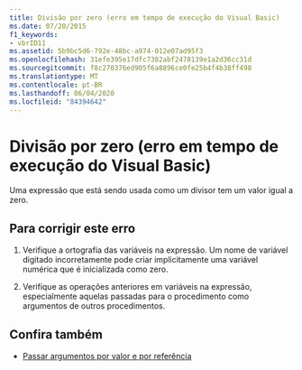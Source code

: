```yaml
---
title: Divisão por zero (erro em tempo de execução do Visual Basic)
ms.date: 07/20/2015
f1_keywords:
- vbrID11
ms.assetid: 5b9bc5d6-792e-48bc-a974-012e07ad95f3
ms.openlocfilehash: 31efe395e17dfc7382abf2478139e1a2d36cc31d
ms.sourcegitcommit: f8c270376ed905f6a8896ce0fe25b4f4b38ff498
ms.translationtype: MT
ms.contentlocale: pt-BR
ms.lasthandoff: 06/04/2020
ms.locfileid: "84394642"
---
```

# <a name="division-by-zero-visual-basic-run-time-error"></a>Divisão por zero (erro em tempo de execução do Visual Basic)
Uma expressão que está sendo usada como um divisor tem um valor igual a zero.  
  
## <a name="to-correct-this-error"></a>Para corrigir este erro  
  
1. Verifique a ortografia das variáveis na expressão. Um nome de variável digitado incorretamente pode criar implicitamente uma variável numérica que é inicializada como zero.  
  
2. Verifique as operações anteriores em variáveis na expressão, especialmente aquelas passadas para o procedimento como argumentos de outros procedimentos.  
  
## <a name="see-also"></a>Confira também

- [Passar argumentos por valor e por referência](../programming-guide/language-features/procedures/passing-arguments-by-value-and-by-reference.md)
